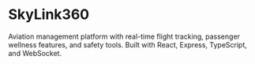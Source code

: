 # SkyLink360
Aviation management platform with real-time flight tracking, passenger wellness features, and safety tools. Built with React, Express, TypeScript, and WebSocket.
